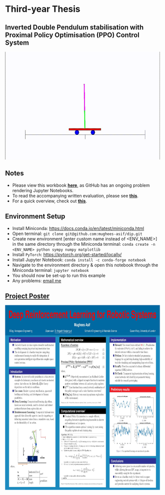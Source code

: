 # Third-year Thesis

## Inverted Double Pendulum stabilisation with Proximal Policy Optimisation (PPO) Control System

<p align="center">
    <img height=350 src="/images/idp.gif">
</p>

## Notes 

* Please view this workbook **[here](https://nbviewer.jupyter.org/github/mughees-asif/dip/blob/master/deep-learning-dip.ipynb)**, as GitHub has an ongoing problem rendering Jupyter Notebooks.
* To read the accompanying written evaluation, please see **[this](https://drive.google.com/file/d/1cvxC5QPPS9X9DEcnlZfgxMtREl2IGdMo/)**.
* For a quick overview, check out **[this](https://github.com/mughees-asif/dip/blob/master/project.pdf)**.

## Environment Setup

* Install Miniconda: https://docs.conda.io/en/latest/miniconda.html
* Open terminal: `git clone git@github.com:mughees-asif/dip.git`
* Create new environment [enter custom name instead of <ENV_NAME>] in the same directory through the Miniconda terminal: `conda create -n <ENV_NAME> python sympy numpy matplotlib` 
* Install `PyTorch`: https://pytorch.org/get-started/locally/
* Install Jupyter Notebook: `conda install -c conda-forge notebook`
* Navigate to the environment directory & open this notebook through the Miniconda terminal: `jupyter notebook`
* You should now be set-up to run this example
* Any problems: [email me](mailto:mughees460@gmail.com)

## [Project Poster](https://github.com/mughees-asif/dip/blob/master/images/poster.jpg)

<p align="center">
    <img height=600 src="images/poster.jpg">
</p>



